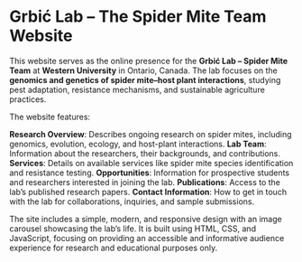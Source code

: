 # Grbić Lab – The Spider Mite Team Website

This website serves as the online presence for the **Grbić Lab – Spider Mite Team** at **Western University** in Ontario, Canada. The lab focuses on the **genomics and genetics of spider mite–host plant interactions**, studying pest adaptation, resistance mechanisms, and sustainable agriculture practices.

The website features:

**Research Overview**: Describes ongoing research on spider mites, including genomics, evolution, ecology, and host-plant interactions.
**Lab Team**: Information about the researchers, their backgrounds, and contributions.
**Services**: Details on available services like spider mite species identification and resistance testing.
**Opportunities**: Information for prospective students and researchers interested in joining the lab.
**Publications**: Access to the lab’s published research papers.
**Contact Information**: How to get in touch with the lab for collaborations, inquiries, and sample submissions.

The site includes a simple, modern, and responsive design with an image carousel showcasing the lab’s life. It is built using HTML, CSS, and JavaScript, focusing on providing an accessible and informative audience experience for research and educational purposes only.

